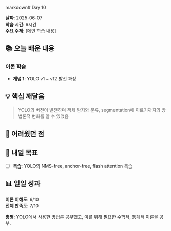 markdown# Day 10 

**날짜**: 2025-06-07  
**학습 시간**: 6시간  
**주요 주제**: [메인 학습 내용]  

## 📚 오늘 배운 내용

### 이론 학습
- **개념 1**: YOLO v1 ~ v12 발전 과정


## 💡 핵심 깨달음

> YOLO의 버전이 발전하며 객체 탐지와 분류, segmentation에 이르기까지의 방법론적 변화를 알 수 있었음

## 🤔 어려웠던 점

## 🎯 내일 목표

- [ ] **복습**: YOLO의 NMS-free, anchor-free, flash attention 복습


## 📊 일일 성과

**이론 이해도**: 6/10  
**전체 만족도**: 7/10  

**총평**: YOLO에서 사용한 방법론 공부했고, 이를 위해 필요한 수학적, 통계적 이론을 공부.